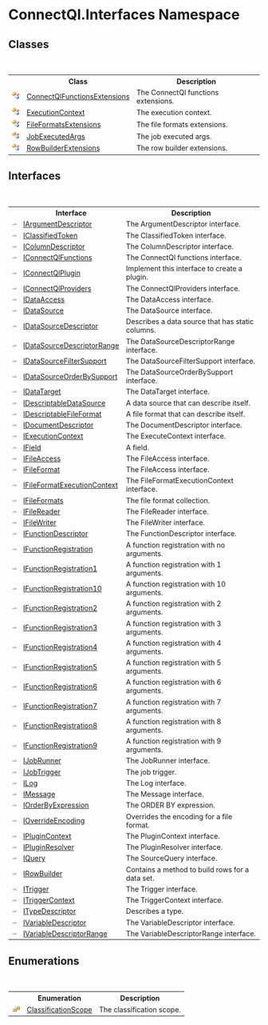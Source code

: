 # ConnectQl.Interfaces Namespace

## Classes
&nbsp;<table><tr><th></th><th>Class</th><th>Description</th></tr><tr><td>![Public class](media/pubclass.gif "Public class")</td><td><a href="T_ConnectQl_Interfaces_ConnectQlFunctionsExtensions">ConnectQlFunctionsExtensions</a></td><td>
The ConnectQl functions extensions.</td></tr><tr><td>![Public class](media/pubclass.gif "Public class")</td><td><a href="T_ConnectQl_Interfaces_ExecutionContext">ExecutionContext</a></td><td>
The execution context.</td></tr><tr><td>![Public class](media/pubclass.gif "Public class")</td><td><a href="T_ConnectQl_Interfaces_FileFormatsExtensions">FileFormatsExtensions</a></td><td>
The file formats extensions.</td></tr><tr><td>![Public class](media/pubclass.gif "Public class")</td><td><a href="T_ConnectQl_Interfaces_JobExecutedArgs">JobExecutedArgs</a></td><td>
The job executed args.</td></tr><tr><td>![Public class](media/pubclass.gif "Public class")</td><td><a href="T_ConnectQl_Interfaces_RowBuilderExtensions">RowBuilderExtensions</a></td><td>
The row builder extensions.</td></tr></table>

## Interfaces
&nbsp;<table><tr><th></th><th>Interface</th><th>Description</th></tr><tr><td>![Public interface](media/pubinterface.gif "Public interface")</td><td><a href="T_ConnectQl_Interfaces_IArgumentDescriptor">IArgumentDescriptor</a></td><td>
The ArgumentDescriptor interface.</td></tr><tr><td>![Public interface](media/pubinterface.gif "Public interface")</td><td><a href="T_ConnectQl_Interfaces_IClassifiedToken">IClassifiedToken</a></td><td>
The ClassifiedToken interface.</td></tr><tr><td>![Public interface](media/pubinterface.gif "Public interface")</td><td><a href="T_ConnectQl_Interfaces_IColumnDescriptor">IColumnDescriptor</a></td><td>
The ColumnDescriptor interface.</td></tr><tr><td>![Public interface](media/pubinterface.gif "Public interface")</td><td><a href="T_ConnectQl_Interfaces_IConnectQlFunctions">IConnectQlFunctions</a></td><td>
The ConnectQl functions interface.</td></tr><tr><td>![Public interface](media/pubinterface.gif "Public interface")</td><td><a href="T_ConnectQl_Interfaces_IConnectQlPlugin">IConnectQlPlugin</a></td><td>
Implement this interface to create a plugin.</td></tr><tr><td>![Public interface](media/pubinterface.gif "Public interface")</td><td><a href="T_ConnectQl_Interfaces_IConnectQlProviders">IConnectQlProviders</a></td><td>
The ConnectQlProviders interface.</td></tr><tr><td>![Public interface](media/pubinterface.gif "Public interface")</td><td><a href="T_ConnectQl_Interfaces_IDataAccess">IDataAccess</a></td><td>
The DataAccess interface.</td></tr><tr><td>![Public interface](media/pubinterface.gif "Public interface")</td><td><a href="T_ConnectQl_Interfaces_IDataSource">IDataSource</a></td><td>
The DataSource interface.</td></tr><tr><td>![Public interface](media/pubinterface.gif "Public interface")</td><td><a href="T_ConnectQl_Interfaces_IDataSourceDescriptor">IDataSourceDescriptor</a></td><td>
Describes a data source that has static columns.</td></tr><tr><td>![Public interface](media/pubinterface.gif "Public interface")</td><td><a href="T_ConnectQl_Interfaces_IDataSourceDescriptorRange">IDataSourceDescriptorRange</a></td><td>
The DataSourceDescriptorRange interface.</td></tr><tr><td>![Public interface](media/pubinterface.gif "Public interface")</td><td><a href="T_ConnectQl_Interfaces_IDataSourceFilterSupport">IDataSourceFilterSupport</a></td><td>
The DataSourceFilterSupport interface.</td></tr><tr><td>![Public interface](media/pubinterface.gif "Public interface")</td><td><a href="T_ConnectQl_Interfaces_IDataSourceOrderBySupport">IDataSourceOrderBySupport</a></td><td>
The DataSourceOrderBySupport interface.</td></tr><tr><td>![Public interface](media/pubinterface.gif "Public interface")</td><td><a href="T_ConnectQl_Interfaces_IDataTarget">IDataTarget</a></td><td>
The DataTarget interface.</td></tr><tr><td>![Public interface](media/pubinterface.gif "Public interface")</td><td><a href="T_ConnectQl_Interfaces_IDescriptableDataSource">IDescriptableDataSource</a></td><td>
A data source that can describe itself.</td></tr><tr><td>![Public interface](media/pubinterface.gif "Public interface")</td><td><a href="T_ConnectQl_Interfaces_IDescriptableFileFormat">IDescriptableFileFormat</a></td><td>
A file format that can describe itself.</td></tr><tr><td>![Public interface](media/pubinterface.gif "Public interface")</td><td><a href="T_ConnectQl_Interfaces_IDocumentDescriptor">IDocumentDescriptor</a></td><td>
The DocumentDescriptor interface.</td></tr><tr><td>![Public interface](media/pubinterface.gif "Public interface")</td><td><a href="T_ConnectQl_Interfaces_IExecutionContext">IExecutionContext</a></td><td>
The ExecuteContext interface.</td></tr><tr><td>![Public interface](media/pubinterface.gif "Public interface")</td><td><a href="T_ConnectQl_Interfaces_IField">IField</a></td><td>
A field.</td></tr><tr><td>![Public interface](media/pubinterface.gif "Public interface")</td><td><a href="T_ConnectQl_Interfaces_IFileAccess">IFileAccess</a></td><td>
The FileAccess interface.</td></tr><tr><td>![Public interface](media/pubinterface.gif "Public interface")</td><td><a href="T_ConnectQl_Interfaces_IFileFormat">IFileFormat</a></td><td>
The FileAccess interface.</td></tr><tr><td>![Public interface](media/pubinterface.gif "Public interface")</td><td><a href="T_ConnectQl_Interfaces_IFileFormatExecutionContext">IFileFormatExecutionContext</a></td><td>
The FileFormatExecutionContext interface.</td></tr><tr><td>![Public interface](media/pubinterface.gif "Public interface")</td><td><a href="T_ConnectQl_Interfaces_IFileFormats">IFileFormats</a></td><td>
The file format collection.</td></tr><tr><td>![Public interface](media/pubinterface.gif "Public interface")</td><td><a href="T_ConnectQl_Interfaces_IFileReader">IFileReader</a></td><td>
The FileReader interface.</td></tr><tr><td>![Public interface](media/pubinterface.gif "Public interface")</td><td><a href="T_ConnectQl_Interfaces_IFileWriter">IFileWriter</a></td><td>
The FileWriter interface.</td></tr><tr><td>![Public interface](media/pubinterface.gif "Public interface")</td><td><a href="T_ConnectQl_Interfaces_IFunctionDescriptor">IFunctionDescriptor</a></td><td>
The FunctionDescriptor interface.</td></tr><tr><td>![Public interface](media/pubinterface.gif "Public interface")</td><td><a href="T_ConnectQl_Interfaces_IFunctionRegistration">IFunctionRegistration</a></td><td>
A function registration with no arguments.</td></tr><tr><td>![Public interface](media/pubinterface.gif "Public interface")</td><td><a href="T_ConnectQl_Interfaces_IFunctionRegistration1">IFunctionRegistration1</a></td><td>
A function registration with 1 arguments.</td></tr><tr><td>![Public interface](media/pubinterface.gif "Public interface")</td><td><a href="T_ConnectQl_Interfaces_IFunctionRegistration10">IFunctionRegistration10</a></td><td>
A function registration with 10 arguments.</td></tr><tr><td>![Public interface](media/pubinterface.gif "Public interface")</td><td><a href="T_ConnectQl_Interfaces_IFunctionRegistration2">IFunctionRegistration2</a></td><td>
A function registration with 2 arguments.</td></tr><tr><td>![Public interface](media/pubinterface.gif "Public interface")</td><td><a href="T_ConnectQl_Interfaces_IFunctionRegistration3">IFunctionRegistration3</a></td><td>
A function registration with 3 arguments.</td></tr><tr><td>![Public interface](media/pubinterface.gif "Public interface")</td><td><a href="T_ConnectQl_Interfaces_IFunctionRegistration4">IFunctionRegistration4</a></td><td>
A function registration with 4 arguments.</td></tr><tr><td>![Public interface](media/pubinterface.gif "Public interface")</td><td><a href="T_ConnectQl_Interfaces_IFunctionRegistration5">IFunctionRegistration5</a></td><td>
A function registration with 5 arguments.</td></tr><tr><td>![Public interface](media/pubinterface.gif "Public interface")</td><td><a href="T_ConnectQl_Interfaces_IFunctionRegistration6">IFunctionRegistration6</a></td><td>
A function registration with 6 arguments.</td></tr><tr><td>![Public interface](media/pubinterface.gif "Public interface")</td><td><a href="T_ConnectQl_Interfaces_IFunctionRegistration7">IFunctionRegistration7</a></td><td>
A function registration with 7 arguments.</td></tr><tr><td>![Public interface](media/pubinterface.gif "Public interface")</td><td><a href="T_ConnectQl_Interfaces_IFunctionRegistration8">IFunctionRegistration8</a></td><td>
A function registration with 8 arguments.</td></tr><tr><td>![Public interface](media/pubinterface.gif "Public interface")</td><td><a href="T_ConnectQl_Interfaces_IFunctionRegistration9">IFunctionRegistration9</a></td><td>
A function registration with 9 arguments.</td></tr><tr><td>![Public interface](media/pubinterface.gif "Public interface")</td><td><a href="T_ConnectQl_Interfaces_IJobRunner">IJobRunner</a></td><td>
The JobRunner interface.</td></tr><tr><td>![Public interface](media/pubinterface.gif "Public interface")</td><td><a href="T_ConnectQl_Interfaces_IJobTrigger">IJobTrigger</a></td><td>
The job trigger.</td></tr><tr><td>![Public interface](media/pubinterface.gif "Public interface")</td><td><a href="T_ConnectQl_Interfaces_ILog">ILog</a></td><td>
The Log interface.</td></tr><tr><td>![Public interface](media/pubinterface.gif "Public interface")</td><td><a href="T_ConnectQl_Interfaces_IMessage">IMessage</a></td><td>
The Message interface.</td></tr><tr><td>![Public interface](media/pubinterface.gif "Public interface")</td><td><a href="T_ConnectQl_Interfaces_IOrderByExpression">IOrderByExpression</a></td><td>
The ORDER BY expression.</td></tr><tr><td>![Public interface](media/pubinterface.gif "Public interface")</td><td><a href="T_ConnectQl_Interfaces_IOverrideEncoding">IOverrideEncoding</a></td><td>
Overrides the encoding for a file format.</td></tr><tr><td>![Public interface](media/pubinterface.gif "Public interface")</td><td><a href="T_ConnectQl_Interfaces_IPluginContext">IPluginContext</a></td><td>
The PluginContext interface.</td></tr><tr><td>![Public interface](media/pubinterface.gif "Public interface")</td><td><a href="T_ConnectQl_Interfaces_IPluginResolver">IPluginResolver</a></td><td>
The PluginResolver interface.</td></tr><tr><td>![Public interface](media/pubinterface.gif "Public interface")</td><td><a href="T_ConnectQl_Interfaces_IQuery">IQuery</a></td><td>
The SourceQuery interface.</td></tr><tr><td>![Public interface](media/pubinterface.gif "Public interface")</td><td><a href="T_ConnectQl_Interfaces_IRowBuilder">IRowBuilder</a></td><td>
Contains a method to build rows for a data set.</td></tr><tr><td>![Public interface](media/pubinterface.gif "Public interface")</td><td><a href="T_ConnectQl_Interfaces_ITrigger">ITrigger</a></td><td>
The Trigger interface.</td></tr><tr><td>![Public interface](media/pubinterface.gif "Public interface")</td><td><a href="T_ConnectQl_Interfaces_ITriggerContext">ITriggerContext</a></td><td>
The TriggerContext interface.</td></tr><tr><td>![Public interface](media/pubinterface.gif "Public interface")</td><td><a href="T_ConnectQl_Interfaces_ITypeDescriptor">ITypeDescriptor</a></td><td>
Describes a type.</td></tr><tr><td>![Public interface](media/pubinterface.gif "Public interface")</td><td><a href="T_ConnectQl_Interfaces_IVariableDescriptor">IVariableDescriptor</a></td><td>
The VariableDescriptor interface.</td></tr><tr><td>![Public interface](media/pubinterface.gif "Public interface")</td><td><a href="T_ConnectQl_Interfaces_IVariableDescriptorRange">IVariableDescriptorRange</a></td><td>
The VariableDescriptorRange interface.</td></tr></table>

## Enumerations
&nbsp;<table><tr><th></th><th>Enumeration</th><th>Description</th></tr><tr><td>![Public enumeration](media/pubenumeration.gif "Public enumeration")</td><td><a href="T_ConnectQl_Interfaces_ClassificationScope">ClassificationScope</a></td><td>
The classification scope.</td></tr></table>&nbsp;
